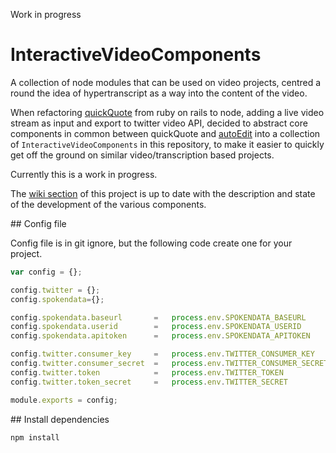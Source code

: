 Work in progress

# InteractiveVideoComponents
A collection of node modules that can be used on video projects, centred a round the idea of hypertranscript as a way into the content of the video.

When refactoring [quickQuote](http://times.github.io/quickQuote/) from ruby on rails to node, adding a live video stream as input and export to twitter video API, 
decided to abstract core components in common between quickQuote and [autoEdit](http://pietropassarelli.com/autoEdit.html) into
 a collection of `InteractiveVideoComponents` in this repository, to make it easier to quickly get off the ground on similar video/transcription based projects.
 
Currently this is a work in progress.


The [wiki section](https://github.com/pietrop/InteractiveVideoComponents/wiki) of this project is up to date with the description and state of the development of the various components. 


## Config file

Config file is in git ignore, but the following code create one for your project. 

```js
var config = {};

config.twitter = {};
config.spokendata={};

config.spokendata.baseurl 		=	process.env.SPOKENDATA_BASEURL 		|| "";
config.spokendata.userid 		=	process.env.SPOKENDATA_USERID		|| ;
config.spokendata.apitoken 		=	process.env.SPOKENDATA_APITOKEN		|| "";

config.twitter.consumer_key 	=	process.env.TWITTER_CONSUMER_KEY 	|| "";
config.twitter.consumer_secret 	= 	process.env.TWITTER_CONSUMER_SECRET || "";
config.twitter.token 			=	process.env.TWITTER_TOKEN 			|| "";
config.twitter.token_secret		= 	process.env.TWITTER_SECRET 			|| "";

module.exports = config;
```

## Install dependencies

```bash
npm install
```